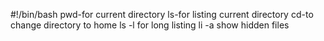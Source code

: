 #!/bin/bash
pwd-for current directory ls-for listing current directory  cd-to change directory to home ls -l for long listing li -a show hidden files 

